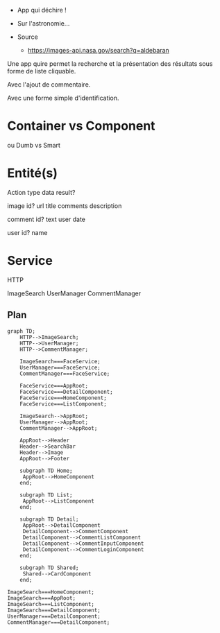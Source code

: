 * App qui déchire !
* Sur l'astronomie...

* Source 
    * https://images-api.nasa.gov/search?q=aldebaran


Une app quire permet la recherche et la présentation des résultats sous forme de liste cliquable.

Avec l'ajout de commentaire.

Avec une forme simple d'identification.

# Container vs Component

ou Dumb vs Smart

# Entité(s)

Action
   type
   data
   result?

image
  id?
  url
  title
  comments
  description

comment
  id?
  text
  user
  date

user
  id?
  name

# Service

HTTP

ImageSearch
UserManager
CommentManager

## Plan 

```mermaid
graph TD;
    HTTP-->ImageSearch;
    HTTP-->UserManager;
    HTTP-->CommentManager;

    ImageSearch===FaceService;
    UserManager===FaceService;
    CommentManager===FaceService;

    FaceService===AppRoot;
    FaceService===DetailComponent;
    FaceService===HomeComponent;
    FaceService===ListComponent;

    ImageSearch-->AppRoot;
    UserManager-->AppRoot;
    CommentManager-->AppRoot;

    AppRoot-->Header
    Header-->SearchBar
    Header-->Image
    AppRoot-->Footer

    subgraph TD Home;
     AppRoot-->HomeComponent
    end;

    subgraph TD List;
     AppRoot-->ListComponent
    end;

    subgraph TD Detail;
     AppRoot-->DetailComponent
     DetailComponent-->CommentComponent
     DetailComponent-->CommentListComponent
     DetailComponent-->CommentInputComponent
     DetailComponent-->CommentLoginComponent
    end;

    subgraph TD Shared;
     Shared-->CardComponent
    end;
```



    ImageSearch===HomeComponent;
    ImageSearch===AppRoot;
    ImageSearch===ListComponent;
    ImageSearch===DetailComponent;
    UserManager===DetailComponent;
    CommentManager===DetailComponent;
